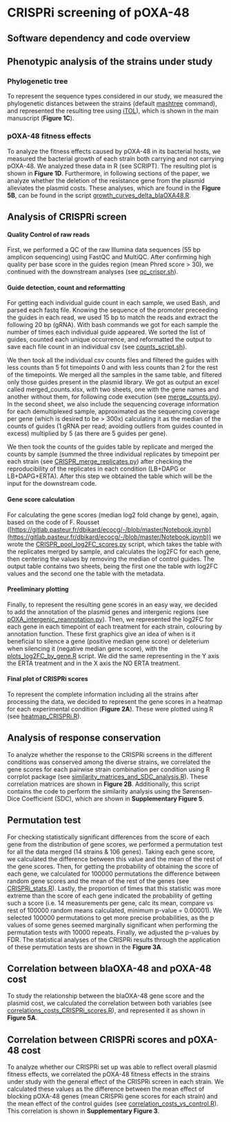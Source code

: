 # CRISPRi screening of pOXA-48

## Software dependency and code overview



## Phenotypic analysis of the strains under study

### Phylogenetic tree

To represent the sequence types considered in our study, we measured the phylogenetic distances between the strains (default [mashtree](https://github.com/lskatz/mashtree) command), and represented the resulting tree using [iTOL](https://itol.embl.de/)), which is shown in the main manuscript (**Figure 1C**).

### pOXA-48 fitness effects

To analyze the fitness effects caused by pOXA-48 in its bacterial hosts, we measured the bacterial growth of each strain both carrying and not carrying pOXA-48. We analyzed these data in R (see SCRIPT). The resulting plot is shown in **Figure 1D**. Furthermore, in following sections of the paper, we analyze whether the deletion of the resistance gene from the plasmid alleviates the plasmid costs. These analyses, which are found in the **Figure 5B**, can be found in the script [growth_curves_delta_blaOXA48.R](https://github.com/jorgEVOplasmids/CRISPRi_pOXA48/blob/main/scripts/growth_curves_delta_blaOXA48.R).

## Analysis of CRISPRi screen

#### Quality Control of raw reads

First, we performed a QC of the raw Illumina data sequences (55 bp amplicon sequencing) using FastQC and MultiQC. After confirming high quality per base score in the guides region (mean Phred score > 30), we continued with the downstream analyses (see [qc_crispr.sh](https://github.com/jorgEVOplasmids/CRISPRi_pOXA48/blob/main/scripts/qc_crispr.sh)).

#### Guide detection, count and reformatting

For getting each individual guide count in each sample, we used Bash, and parsed each fastq file. Knowing the sequence of the promoter preceeding the guides in each read, we used 15 bp to match the reads and extract the following 20 bp (gRNA). With bash commands we got for each sample the number of times each individual guide appeared. We sorted the list of guides, counted each unique occurrence, and reformatted the output to save each file count in an individual csv (see [counts_script.sh](https://github.com/jorgEVOplasmids/CRISPRi_pOXA48/blob/main/scripts/counts_script.sh)).

We then took all the individual csv counts files and filtered the guides with less counts than 5 fot timepoints 0 and with less counts than 2 for the rest of the timepoints. We merged all the samples in the same table, and filtered only those guides present in the plasmid library. We got as output an excel called merged_counts.xlsx, with two sheets, one with the gene names and another without them, for following code execution (see [merge_counts.py](https://github.com/jorgEVOplasmids/CRISPRi_pOXA48/blob/main/scripts/merge_counts.py)). In the second sheet, we also include the sequencing coverage information for each demultiplexed sample, approximated as the sequencing coverage per gene (which is desired to be > 300x) calculating it as the median of the counts of guides (1 gRNA per read; avoiding outliers from guides counted in excess) multiplied by 5 (as there are 5 guides per gene).

We then took the counts of the guides table by replicate and merged the counts by sample (summed the three individual replicates by timepoint per each strain (see [CRISPR_merge_replicates.py](https://github.com/jorgEVOplasmids/CRISPRi_pOXA48/blob/main/scripts/CRISPR_merge_replicates.py)) after checking the reproducibility of the replicates in each condition (LB+DAPG or LB+DAPG+ERTA). After this step we obtained the table which will be the input for the downstream code.

#### Gene score calculation

For calculating the gene scores (median log2 fold change by gene), again, based on the code of F. Rousset ([https://gitlab.pasteur.fr/dbikard/ecocg/-/blob/master/Notebook.ipynb](https://gitlab.pasteur.fr/dbikard/ecocg/-/blob/master/Notebook.ipynb)) we wrote the [CRISPR_pool_log2FC_scores.py](https://github.com/jorgEVOplasmids/CRISPRi_pOXA48/blob/main/scripts/CRISPR_pool_log2fc_scores.py) script, which takes the table with the replicates merged by sample, and calculates the log2FC for each gene, then centering the values by removing the median of control guides. The output table contains two sheets, being the first one the table with log2FC values and the second one the table with the metadata.

#### Preeliminary plotting

Finally, to represent the resulting gene scores in an easy way, we decided to add the annotation of the plasmid genes and intergenic regions (see [pOXA_intergenic_reannotation.py](https://github.com/jorgEVOplasmids/CRISPRi_pOXA48/blob/main/scripts/pOXA_intergenic_reannotation.py)). Then, we represented the log2FC for each gene in each timepoint of each treatment for each strain, colouring by annotation function. These first graphics give an idea of when is it beneficial to silence a gene (positive median gene score) or deleterium when silencing it (negative median gene score), with the [plots_log2FC_by_gene.R](https://github.com/jorgEVOplasmids/CRISPRi_pOXA48/blob/main/scripts/plots_log2FC_by_gene.R) script. We did the same representing in the Y axis the ERTA treatment and in the X axis the NO ERTA treatment.

#### Final plot of CRISPRi scores

To represent the complete information including all the strains after processing the data, we decided to represent the gene scores in a heatmap for each experimental condition (**Figure 2A**). These were plotted using R (see [heatmap_CRISPRi.R](https://github.com/jorgEVOplasmids/CRISPRi_pOXA48/blob/main/scripts/heatmap_CRISPRi.R)).

## Analysis of response conservation

To analyze whether the response to the CRISPRi screens in the different conditions was conserved among the diverse strains, we correlated the gene scores for each pairwise strain combination per condition using R corrplot package (see [similarity_matrices_and_SDC_analysis.R](https://github.com/jorgEVOplasmids/CRISPRi_pOXA48/blob/main/scripts/similarity_matrices_and_SDC_analysis.R)). These correlation matrices are shown in **Figure 2B**. Additionally, this script contains the code to perform the similarity analysis using the Sørensen-Dice Coefficient (SDC), which are shown in **Supplementary Figure 5**.

## Permutation test

For checking statistically significant differences from the score of each gene from the distribution of gene scores, we performed a permutation test for all the data merged (14 strains & 106 genes). Taking each gene score, we calculated the difference between this value and the mean of the rest of the gene scores. Then, for getting the probability of obtaining the score of each gene, we calculated for 100000 permutations  the difference between random gene scores and the mean of the rest of the genes (see [CRISPRi_stats.R](https://github.com/jorgEVOplasmids/CRISPRi_pOXA48/blob/main/scripts/CRISPR_stats.R)). Lastly, the proportion of times that this statistic was more extreme than the score of each gene indicated the probability of getting such a score (i.e. 14 measurements per gene, calc its mean, compare vs rest of 100000 random means calculated, minimum p-value = 0.00001). We selected 100000 permutations to get more precise probabilities, as the p values of some genes seemed marginally significant when performing the permutation tests with 10000 repeats. Finally, we adjusted the p-values by FDR. The statistical analyses of the CRISPRi results through the application of these permutation tests are shown in the **Figure 3A**.

## Correlation between blaOXA-48 and pOXA-48 cost

To study the relationship between the blaOXA-48 gene score and the plasmid cost, we calculated the correlation between both variables (see [correlations_costs_CRISPRi_scores.R](https://github.com/jorgEVOplasmids/CRISPRi_pOXA48/blob/main/scripts/correlations_costs_CRISPRi_scores.R)), and represented it as shown in **Figure 5A**.

## Correlation between CRISPRi scores and pOXA-48 cost

To analyze whether our CRISPRi set up was able to reflect overall plasmid fitness effects, we correlated the pOXA-48 fitness effects in the strains under study with the general effect of the CRISPRi screen in each strain. We calculated these values as the difference between the mean effect of blocking pOXA-48 genes (mean CRISPRi gene scores for each strain) and the mean effect of the control guides (see [correlation_costs_vs_control.R](https://github.com/jorgEVOplasmids/CRISPRi_pOXA48/blob/main/scripts/correlation_costs_vs_control.R)). This correlation is shown in **Supplementary Figure 3**.
